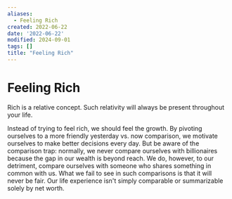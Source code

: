 ```yaml
---
aliases:
  - Feeling Rich
created: 2022-06-22
date: '2022-06-22'
modified: 2024-09-01
tags: []
title: "Feeling Rich"
---
```


# Feeling Rich

Rich is a relative concept. Such relativity will always be present throughout your life.

Instead of trying to feel rich, we should feel the growth. By pivoting ourselves to a more friendly yesterday vs. now comparison, we motivate ourselves to make better decisions every day. But be aware of the comparison trap: normally, we never compare ourselves with billionaires because the gap in our wealth is beyond reach. We do, however, to our detriment, compare ourselves with someone who shares something in common with us. What we fail to see in such comparisons is that it will never be fair. Our life experience isn't simply comparable or summarizable solely by net worth.